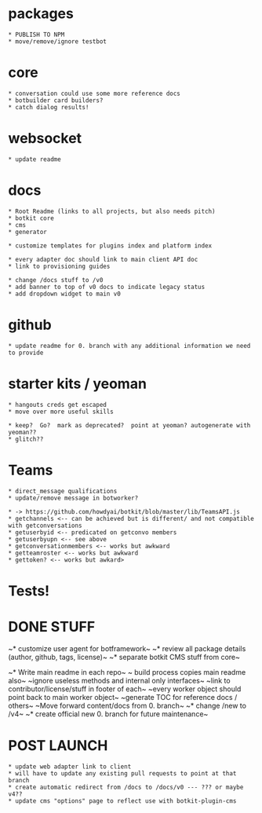 # packages

    * PUBLISH TO NPM
    * move/remove/ignore testbot

# core

    * conversation could use some more reference docs
    * botbuilder card builders?
    * catch dialog results!

# websocket

    * update readme


# docs

    * Root Readme (links to all projects, but also needs pitch)
    * botkit core 
    * cms
    * generator

    * customize templates for plugins index and platform index
    
    * every adapter doc should link to main client API doc
    * link to provisioning guides

    * change /docs stuff to /v0
    * add banner to top of v0 docs to indicate legacy status
    * add dropdown widget to main v0

# github

    * update readme for 0. branch with any additional information we need to provide

# starter kits / yeoman

    * hangouts creds get escaped
    * move over more useful skills

    * keep?  Go?  mark as deprecated?  point at yeoman? autogenerate with yeoman??
    * glitch??

# Teams 

    * direct_message qualifications
    * update/remove message in botworker?

    * -> https://github.com/howdyai/botkit/blob/master/lib/TeamsAPI.js
    * getchannels <-- can be achieved but is different/ and not compatible with getconversations
    * getuserbyid <-- predicated on getconvo members
    * getuserbyupn <-- see above
    * getconversationmembers <-- works but awkward
    * getteamroster <-- works but awkward
    * gettoken? <-- works but awkard>


# Tests!


# DONE STUFF

~* customize user agent for botframework~
~* review all package details (author, github, tags, license)~
~* separate botkit CMS stuff from core~

~* Write main readme in each repo~
~ build process copies main readme also~
~ignore useless methods and internal only interfaces~
~link to contributor/license/stuff in footer of each~
~every worker object should point back to main worker object~
~generate TOC for reference docs / others~
~Move forward content/docs from 0. branch~
~* change /new to /v4~
~* create official new 0. branch for future maintenance~


# POST LAUNCH

    * update web adapter link to client
    * will have to update any existing pull requests to point at that branch
    * create automatic redirect from /docs to /docs/v0 --- ??? or maybe v4??
    * update cms "options" page to reflect use with botkit-plugin-cms